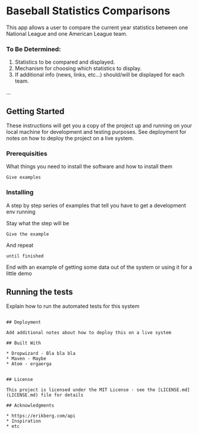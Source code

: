 # Baseball Statistics Comparisons

This app allows a user to compare the current year statistics between one National League and one American League team.

### To Be Determined:

1. Statistics to be compared and displayed.
2. Mechanism for choosing which statistics to display.
3. If additional info (news, links, etc...) should/will be displayed for each team.

...


## Getting Started

These instructions will get you a copy of the project up and running on your local machine for development and testing purposes. See deployment for notes on how to deploy the project on a live system.

### Prerequisities

What things you need to install the software and how to install them

```
Give examples
```

### Installing

A step by step series of examples that tell you have to get a development env running

Stay what the step will be

```
Give the example
```

And repeat

```
until finished
```

End with an example of getting some data out of the system or using it for a little demo

## Running the tests

Explain how to run the automated tests for this system

```

## Deployment

Add additional notes about how to deploy this on a live system

## Built With

* Dropwizard - Bla bla bla
* Maven - Maybe
* Atom - ergaerga


## License

This project is licensed under the MIT License - see the [LICENSE.md](LICENSE.md) file for details

## Acknowledgments

* https://erikberg.com/api
* Inspiration
* etc
